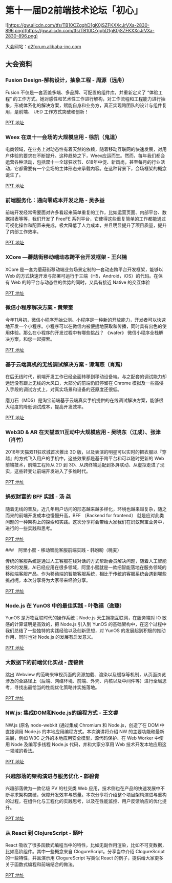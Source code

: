 # 第十一届D2前端技术论坛「初心」

![https://gw.alicdn.com/tfs/TB10CZgqhD1gK0jSZFKXXcJrVXa-2830-896.png](https://gw.alicdn.com/tfs/TB10CZgqhD1gK0jSZFKXXcJrVXa-2830-896.png)

大会网站：[d2forum.alibaba-inc.com](http://d2forum.alibaba-inc.com/feconf2016#/index?_k=cqxl4t)

## 大会资料

### Fusion Design-解构设计，抽象工程 - 周源（远舟）

Fusion 不仅是一套涵盖多端、多品牌、可配置的组件库，并重新定义了 “体验工程” 的工作方式。她对感性和艺术性工作进行解构，对工作流程和工程能力进行抽象，形成体系化的解决方案，赋能自身和业务方，真正实现跨团队的设计与组件复用，是前端、 UED 工作方式突破和创新！

[PPT 地址](https://github.com/d2forum/11th/blob/master/PPT/Fusion%20Design-%E8%A7%A3%E6%9E%84%E8%AE%BE%E8%AE%A1%EF%BC%8C%E6%8A%BD%E8%B1%A1%E5%B7%A5%E7%A8%8B--%E5%91%A8%E6%BA%90%EF%BC%88%E8%BF%9C%E8%88%9F%EF%BC%89.pdf)

### Weex 在双十一会场的大规模应用 - 徐凯（鬼道）

电商领域，在业务上对动态性有着天然的依赖，随着移动互联网的快速发展，对用户体验的要求在不断提升。这种趋势之下，Weex应运而生。然而，每年我们都会运营各种活动，包括双十一全球狂欢节、618年中促、新风尚，甚至每月的行业活动，它都需要有一个会场的主体形态来承载内容。在这种背景下，会场框架的概念诞生了。

[PPT 地址](https://github.com/d2forum/11th/blob/master/PPT/Weex%20%E5%9C%A8%E5%8F%8C%E5%8D%81%E4%B8%80%E4%BC%9A%E5%9C%BA%E7%9A%84%E5%A4%A7%E8%A7%84%E6%A8%A1%E5%BA%94%E7%94%A8--%E5%BE%90%E5%87%AF%EF%BC%88%E9%AC%BC%E9%81%93%EF%BC%89.pdf)

### 前端服务化：通向零成本开发之路 - 吴多益

前端开发经常需要面对许多看起来简单重复的工作，比如运营页面、内部平台、数据报表等等，我们开发了 FreeFE 系列平台，它使得这些重复简单的工作都能通过可视化操作和配置来完成，极大降低了人力成本，并且明显提升了项目质量，提升了内部工作效率。

[PPT 地址](https://github.com/d2forum/11th/blob/master/PPT/%E5%89%8D%E7%AB%AF%E6%9C%8D%E5%8A%A1%E5%8C%96%EF%BC%9A%E9%80%9A%E5%90%91%E9%9B%B6%E6%88%90%E6%9C%AC%E5%BC%80%E5%8F%91%E4%B9%8B%E8%B7%AF--%E5%90%B4%E5%A4%9A%E7%9B%8A.pdf)

### XCore —蘑菇街移动端动态跨平台开发框架 - 王兴楠

XCore 是一套为蘑菇街移动端业务场景定制的一套动态跨平台开发框架，能够以 Web 的方式快速开发与部署可运行于三端（H5，Android，iOS）的代码。在保有 Web 的跨平台与动态性的优势的同时，又具有接近 Native 的交互体验

[PPT 地址](https://github.com/d2forum/11th/blob/master/PPT/XCore%20%E2%80%94%E8%98%91%E8%8F%87%E8%A1%97%E7%A7%BB%E5%8A%A8%E7%AB%AF%E5%8A%A8%E6%80%81%E8%B7%A8%E5%B9%B3%E5%8F%B0%E5%BC%80%E5%8F%91%E6%A1%86%E6%9E%B6--%E7%8E%8B%E5%85%B4%E6%A5%A0.pdf)

### 微信小程序解决方案 - 黄荣奎

今年11月初，微信小程序开始公测。小程序是一种新的开放能力，开发者可以快速地开发一个小程序。小程序可以在微信内被便捷地获取和传播，同时具有出色的使用体验。那么在小程序的开发过程中有哪些挑战？ 《wafer》 微信小程序全栈解决方案，和您一起探索。

[PPT 地址](https://github.com/d2forum/11th/blob/master/PPT/%E5%BE%AE%E4%BF%A1%E5%B0%8F%E7%A8%8B%E5%BA%8F%E8%A7%A3%E5%86%B3%E6%96%B9%E6%A1%88--%E9%BB%84%E8%8D%A3%E5%A5%8E.pdf)

### 基于云端真机的无线调试解决方案 - 谭海燕（肖焉）

在后无线时代，前端开发工作已经全面转移到移动设备端。与之配套的调试能力却远远没有跟上无线的大风口，大部分的前端仍旧停留在 Chrome 模拟及一些高侵入手段的调试方式上，对真实场景和设备的还原度还很低。

磨刀石（MDS）是淘宝前端基于云端真实手机提供的在线调试解决方案，能够很大程度的降低调试成本，提高开发效率。

[PPT 地址](https://github.com/d2forum/11th/blob/master/PPT/%E5%9F%BA%E4%BA%8E%E4%BA%91%E7%AB%AF%E7%9C%9F%E6%9C%BA%E7%9A%84%E6%97%A0%E7%BA%BF%E8%B0%83%E8%AF%95%E8%A7%A3%E5%86%B3%E6%96%B9%E6%A1%88--%E8%B0%AD%E6%B5%B7%E7%87%95%EF%BC%88%E8%82%96%E7%84%89%EF%BC%89.pdf)

### Web3D & AR 在天猫双11互动中大规模应用 - 吴晓东（江成）、张津（肖竹）

2016年天猫双11狂欢城首次推出 3D 版，以及表演的明星可以实时的把衣服以『穿越』的方式飞入用户的手机中，这些效果都是基于跨平台和可以随时更新的 Web 前端技术，前端工程师从 2D 到 3D、从跨终端适配到多屏联动、从虚拟走进了现实，这些转变让前端开发进入了多维时代。

[PPT 地址](https://github.com/d2forum/11th/blob/master/PPT/Web3D%20%26%20AR%20%E5%9C%A8%E5%A4%A9%E7%8C%AB%E5%8F%8C11%E4%BA%92%E5%8A%A8%E4%B8%AD%E5%A4%A7%E8%A7%84%E6%A8%A1%E5%BA%94%E7%94%A8-%E5%90%B4%E6%99%93%E4%B8%9C%EF%BC%88%E6%B1%9F%E6%88%90%EF%BC%89%E3%80%81%E5%BC%A0%E6%B4%A5%EF%BC%88%E8%82%96%E7%AB%B9%EF%BC%89.pdf)

### 蚂蚁财富的 BFF 实践 - 汤 尧

随着无线的普及，近几年用户访问的形态越来越多样化，环境也越来越复杂，随之而来的前端开发成本也慢慢升高，BFF （Backend for frontend） 就是应对此类问题的一种架构上的探索和实践。这次分享将会带给大家我们在蚂蚁聚宝业务中，进行的一些实践和思考。

[PPT 地址](https://github.com/d2forum/11th/blob/master/PPT/%E8%9A%82%E8%9A%81%E8%B4%A2%E5%AF%8C%E7%9A%84%20BFF%20%E5%AE%9E%E8%B7%B5-%E6%B1%A4%20%E5%B0%A7.pdf)

###　阿里小蜜 - 移动智能客服前端实践 - 韩盼盼（暁麦）

传统的客服系统是通过人工客服在线对话的方式帮助会员解决问题，随着人工智能技术的发展，AI已经应用在很多领域，阿里小蜜就是一款把智能落地在服务领域的移动端客服产品。作为移动端的智能客服系统，相比于传统的客服系统会遇到哪些挑战呢，本次分享将为大家带来经验分享。

[PPT 地址](https://github.com/d2forum/11th/blob/master/PPT/%E9%98%BF%E9%87%8C%E5%B0%8F%E8%9C%9C%20-%20%E7%A7%BB%E5%8A%A8%E6%99%BA%E8%83%BD%E5%AE%A2%E6%9C%8D%E5%89%8D%E7%AB%AF%E5%AE%9E%E8%B7%B5--%E9%9F%A9%E7%9B%BC%E7%9B%BC%EF%BC%88%E6%9A%81%E9%BA%A6%EF%BC%89.pdf)

### Node.js 在 YunOS 中的最佳实践 - 叶敬福（逸臻）

YunOS 是万物互联时代的操作系统；Node.js 天生拥抱互联网，在服务端对 IO 敏感的计算证明是高效的，把 Node.js 引入到 YunOS 的基础架构中，在这个过程中我们总结了一些独特的实践经验以及创新思想，对 YunOS 的发展起到积极的推动作用，同时也对 Node.js 的发展有启发意义。

[PPT 地址](https://github.com/d2forum/11th/blob/master/PPT/Node.js%20%E5%9C%A8%20YunOS%20%E4%B8%AD%E7%9A%84%E6%9C%80%E4%BD%B3%E5%AE%9E%E8%B7%B5--%E5%8F%B6%E6%95%AC%E7%A6%8F%EF%BC%88%E9%80%B8%E8%87%BB%EF%BC%89.pdf)

### 大数据下的前端优化实战 - 庞锦贵

跳出 Webview 的范畴来审视页面的资源加载、渲染以及缓存等机制，从页面浏览涉及的全路径上（后端、网络环境、前端、外壳、内核以及中间件等）进行全局思考，寻找出最恰当的性能优化策略并实施落地。

[PPT 地址](https://github.com/d2forum/11th/blob/master/PPT/%E5%A4%A7%E6%95%B0%E6%8D%AE%E4%B8%8B%E7%9A%84%E5%89%8D%E7%AB%AF%E4%BC%98%E5%8C%96%E5%AE%9E%E6%88%98--%E5%BA%9E%E9%94%A6%E8%B4%B5.pdf)

### NW.js: 集成DOM和Node.js的编程方式 - 王文睿

NW.js (原名 node-webkit )通过集成 Chromium 和 Node.js，创造了在 DOM 中直接调用 Node.js 的本地应用编程方式。本次演讲将介绍 NW 的主要功能和最新进展，例如 W3C 之外的本地应用安全模型，源代码保护、在 Web Worker 中使用 Node 及编写多线程 Node.js 代码，并和大家分享用 Web 技术开发本地应用这一领域的看法。

[PPT 地址](https://github.com/d2forum/11th/blob/master/PPT/NWjs%E9%9B%86%E6%88%90DOM%E5%92%8CNodejs%E7%9A%84%E7%BC%96%E7%A8%8B%E6%96%B9%E5%BC%8F--%E7%8E%8B%E6%96%87%E7%9D%BF.pdf)

### 兴趣部落的架构演进与服务优化 - 郭碧青

兴趣部落做为一款亿级 PV 的社交类 Web 应用，技术侧也在产品的快速发展中不断寻求架构突破，保障开发效率与质量。本次分享将介绍整个项目架构演进与重构的过程，在组件化与工程化的实践思考，以及在性能监控、用户反馈响应的优化提升。

[PPT 地址](https://github.com/d2forum/11th/blob/master/PPT/%E5%85%B4%E8%B6%A3%E9%83%A8%E8%90%BD%E7%9A%84%E6%9E%B6%E6%9E%84%E6%BC%94%E8%BF%9B%E4%B8%8E%E6%9C%8D%E5%8A%A1%E4%BC%98%E5%8C%96--%E9%83%AD%E7%A2%A7%E9%9D%92.pdf)

### 从 React 到 ClojureScript - 题叶

React 吸收了很多函数式编程当中的特性，比如无副作用渲染，比如不可变数据，比如高阶组件。其中一些概念来自 ClogureScript。分享当中介绍 ClogureScript 的一些特性，并且演示用 ClogureScript 写类似 React 的例子，提供给大家更多关于函数式编程和前端结合的做法。

[PPT 地址](https://github.com/d2forum/11th/blob/master/PPT/%E4%BB%8E%20React%20%E5%88%B0%20ClojureScript--%E9%A2%98%E5%8F%B6.pdf)




